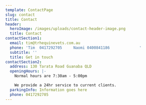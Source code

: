 ```yaml
---
template: ContactPage
slug: contact
title: Contact
header:
  heroImage: /images/uploads/contact-header-image.png
  title: Contact
contactSection1:
  email: tim@trhequinevets.com.au
  phone: 'Tim  0417292705     Naomi 0400841186             '
  subtitle: ''
  title: Get in touch
contactSection2:
  address: 130 Tarata Road Guanaba QLD
  openingHours: |-
    Normal hours are 7:30am - 5:00pm 

    We provide a 24hr service to current clients.
  parkingInfo: Information goes here
  phone: 0417292705
---
```



